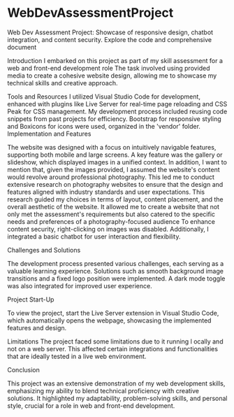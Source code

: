 # WebDevAssessmentProject
Web Dev Assessment Project: Showcase of responsive design, chatbot integration, and content security. Explore the code and comprehensive document


Introduction
I embarked on this project as part of my skill assessment for a web and front-end development role The task involved using provided media to create a cohesive website design, allowing me to showcase my technical skills and creative approach.


Tools and Resources
I utilized Visual Studio Code for development, enhanced with plugins like Live Server for real-time page reloading and CSS Peak for CSS management. My development process included reusing code snippets from past projects for efficiency. Bootstrap for responsive styling and Boxicons for icons were used, organized in the 'vendor' folder.
Implementation and Features


The website was designed with a focus on intuitively navigable features, supporting both mobile and large screens. A key feature was the gallery or slideshow, which displayed images in a unified context. 
In addition, I want to mention that, given the images provided, I assumed the website's content would revolve around professional photography. This led me to conduct extensive research on photography websites to ensure that the design and features aligned with industry standards and user expectations. This research guided my choices in terms of layout, content placement, and the overall aesthetic of the website. It allowed me to create a website that not only met the assessment's requirements but also catered to the specific needs and preferences of a photography-focused audience
To enhance content security, right-clicking on images was disabled. Additionally, I integrated a basic chatbot for user interaction and flexibility.


Challenges and Solutions

The development process presented various challenges, each serving as a valuable learning experience. Solutions such as smooth background image transitions and a fixed logo position were implemented. A dark mode toggle was also integrated for improved user experience.

Project Start-Up

To view the project, start the Live Server extension in Visual Studio Code, which automatically opens the webpage, showcasing the implemented features and design.

Limitations
The project faced some limitations due to it running l
ocally and not on a web server. This affected certain integrations and functionalities that are ideally tested in a live web environment.



Conclusion

This project was an extensive demonstration of my web development skills, emphasizing my ability to blend technical proficiency with creative solutions. It highlighted my adaptability, problem-solving skills, and personal style, crucial for a role in web and front-end development.
